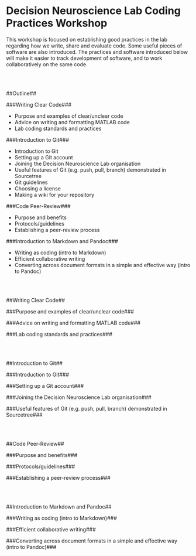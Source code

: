 # Decision Neuroscience Lab Coding Practices Workshop #

This workshop is focused on establishing good practices in the lab regarding how we write, share and evaluate code. Some useful pieces of software are also introduced. The practices and software introduced below will make it easier to track development of software, and to work collaboratively on the same code.

<br/><br/>

##Outline##

###Writing Clear Code###

* Purpose and examples of clear/unclear code
* Advice on writing and formatting MATLAB code
* Lab coding standards and practices


###Introduction to Git###

* Introduction to Git
* Setting up a Git account
* Joining the Decision Neuroscience Lab organisation
* Useful features of Git (e.g. push, pull, branch) demonstrated in Sourcetree
* Git guidelines
* Choosing a license
* Making a wiki for your repository


###Code Peer-Review###

* Purpose and benefits
* Protocols/guidelines
* Establishing a peer-review process


###Introduction to Markdown and Pandoc###

* Writing as coding (intro to Markdown)
* Efficient collaborative writing
* Converting across document formats in a simple and effective way (intro to Pandoc)

<br/><br/>

##Writing Clear Code##

###Purpose and examples of clear/unclear code###


###Advice on writing and formatting MATLAB code###


###Lab coding standards and practices###


<br/><br/>

##Introduction to Git##

###Introduction to Git###

###Setting up a Git account###

###Joining the Decision Neuroscience Lab organisation###

###Useful features of Git (e.g. push, pull, branch) demonstrated in Sourcetree### 

<br/><br/>

##Code Peer-Review##

###Purpose and benefits###



###Protocols/guidelines###



###Establishing a peer-review process###




<br/><br/>

##Introduction to Markdown and Pandoc##
 
###Writing as coding (intro to Markdown)###



###Efficient collaborative writing###



###Converting across document formats in a simple and effective way (intro to Pandoc)###
 



